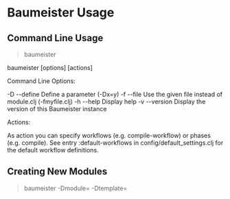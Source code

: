 Baumeister Usage
================

Command Line Usage
------------------

> baumeister 

baumeister [options] [actions]

Command Line Options:

-D	--define	Define a parameter (-Dx=y)
-f	--file		Use the given file instead of module.clj (-fmyfile.clj)
-h	--help		Display help
-v	--version	Display the version of this Baumeister instance

Actions:

As action you can specify workflows (e.g. compile-workflow) or phases (e.g. compile).
See entry :default-workflows in config/default_settings.clj for the default workflow definitions.


Creating New Modules
--------------------

> baumeister -Dmodule=<module name> -Dtemplate=<template name> new-workflow

You can set parameters which are used in the templates with the command line switch --define or -D.

Example:

> baumeister -Dmodule=MyProject -Dtemplate=java new-workflow new-workflow

Supported templates: java, aspectj, clojure, baumeister-plugin, baumeister-template


Module Configuration
--------------------

The configuration file per module is module.clj in the root directory of the module.
It contains a vector of parameters, which are specified as key value pairs.

The required parameters are 

 * module	Identifier of this module.
 * project	Identifier of the project of this module
 * version	Version of this module
 * plugins 	List of plugins for this module

You can find the default configuration in config/module_defaults.clj.
In this file the default workflows, repositories and various other
parameters are defined.

If you want to overwrite some of the parameters on a global basis,
please don't change the module_defaults.clj file. Instead copy the
file config/settings.clj to $HOME/.Baumeister/settings.clj and change
it to your needs.


Workflows
---------
Each workflow consists of phases (which can be other workflows).


Phases
------
Each phase consists of 3 steps
 * pre-<phase-name>
 * <phase-name>
 * post-<phase-name>


Steps
-----
The registered functions get executed in order of the plugin declaration for pre-phase step and phase step. For post-phase steps the registered functions get executed in reverse order of the plugin declaration.


Dependency Management
---------------------
Baumeister provides transitive dependency management and can use Baumeister and Maven repositories for dependency resolution.

Dependency properties:

artifact target optional exclusions

Artifact properties:

project module version name type


Plugins
-------
A plugin registers parameters and functions for steps of workflow phases.

Existing Plugins:

Module Creation
 * org.soulspace.baumeister/GenesisPlugin

Dependency Resolution
 * org.soulspace.baumeister/DependencyPlugin

Compiler
 * org.soulspace.baumeister/AspectJPlugin
 * org.soulspace.baumeister/ClojurePlugin
 * org.soulspace.baumeister/GroovyPlugin
 * org.soulspace.baumeister/JavaPlugin
 * org.soulspace.baumeister/ScalaPlugin

API Documentation
 * org.soulspace.baumeister/AspectJDocPlugin
 * org.soulspace.baumeister/JavaDocPlugin

Packaging
 * org.soulspace.baumeister/PackagePlugin

Testing
 * org.soulspace.baumeister/ClojureTestPlugin
 * org.soulspace.baumeister/JUnitPlugin

Code Coverage
 * org.soulspace.baumeister/CoberturaPlugin

Static Code Analysis
 * org.soulspace.baumeister/CheckstylePlugin
 * org.soulspace.baumeister/FindbugsPlugin
 * org.soulspace.baumeister/JDependPlugin
 * org.soulspace.baumeister/PMDPlugin

Generators
 * org.soulspace.baumeister/MDDGeneratorPlugin
 * org.soulspace.baumeister/PlantUMLPlugin

Integration
 * org.soulspace.baumeister/EclipsePlugin
 * org.soulspace.baumeister/MavenPlugin
 * org.soulspace.baumeister/MarkdownPlugin

Work in progress, not yet functional
 * org.soulspace.baumeister/ClojureDocPlugin
 * org.soulspace.baumeister/DistributionPlugin
 * org.soulspace.baumeister/JythonPlugin
 * org.soulspace.baumeister/SitePlugin


